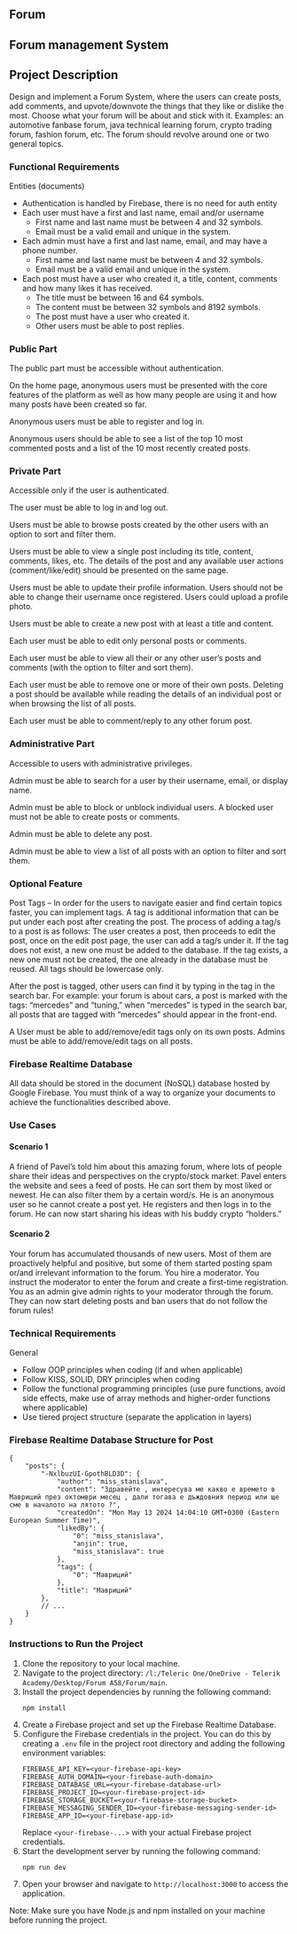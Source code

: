 ## Forum 
## Forum management System


## Project Description

Design and implement a Forum System, where the users can create posts, add comments, and upvote/downvote the things that they like or dislike the most. Choose what your forum will be about and stick with it. Examples: an automotive fanbase forum, java technical learning forum, crypto trading forum, fashion forum, etc. The forum should revolve around one or two general topics.

### Functional Requirements

Entities (documents)
- Authentication is handled by Firebase, there is no need for auth entity
- Each user must have a first and last name, email and/or username
    - First name and last name must be between 4 and 32 symbols.
    - Email must be a valid email and unique in the system.
- Each admin must have a first and last name, email, and may have a phone number.
    - First name and last name must be between 4 and 32 symbols.
    - Email must be a valid email and unique in the system.
- Each post must have a user who created it, a title, content, comments and how many likes it has received.
    - The title must be between 16 and 64 symbols.
    - The content must be between 32 symbols and 8192 symbols.
    - The post must have a user who created it.
    - Other users must be able to post replies.

### Public Part

The public part must be accessible without authentication.

On the home page, anonymous users must be presented with the core features of the platform as well as how many people are using it and how many posts have been created so far.

Anonymous users must be able to register and log in.

Anonymous users should be able to see a list of the top 10 most commented posts and a list of the 10 most recently created posts.

### Private Part

Accessible only if the user is authenticated.

The user must be able to log in and log out.

Users must be able to browse posts created by the other users with an option to sort and filter them.

Users must be able to view a single post including its title, content, comments, likes, etc. The details of the post and any available user actions (comment/like/edit) should be presented on the same page.

Users must be able to update their profile information. Users should not be able to change their username once registered. Users could upload a profile photo.

Users must be able to create a new post with at least a title and content.

Each user must be able to edit only personal posts or comments.

Each user must be able to view all their or any other user’s posts and comments (with the option to filter and sort them).

Each user must be able to remove one or more of their own posts. Deleting a post should be available while reading the details of an individual post or when browsing the list of all posts.

Each user must be able to comment/reply to any other forum post.

### Administrative Part

Accessible to users with administrative privileges.

Admin must be able to search for a user by their username, email, or display name.

Admin must be able to block or unblock individual users. A blocked user must not be able to create posts or comments.

Admin must be able to delete any post.

Admin must be able to view a list of all posts with an option to filter and sort them.

### Optional Feature

Post Tags – In order for the users to navigate easier and find certain topics faster, you can implement tags. A tag is additional information that can be put under each post after creating the post. The process of adding a tag/s to a post is as follows: The user creates a post, then proceeds to edit the post, once on the edit post page, the user can add a tag/s under it. If the tag does not exist, a new one must be added to the database. If the tag exists, a new one must not be created, the one already in the database must be reused. All tags should be lowercase only.

After the post is tagged, other users can find it by typing in the tag in the search bar. For example: your forum is about cars, a post is marked with the tags: “mercedes” and “tuning,” when “mercedes” is typed in the search bar, all posts that are tagged with “mercedes” should appear in the front-end.

A User must be able to add/remove/edit tags only on its own posts. Admins must be able to add/remove/edit tags on all posts.

### Firebase Realtime Database

All data should be stored in the document (NoSQL) database hosted by Google Firebase. You must think of a way to organize your documents to achieve the functionalities described above.

### Use Cases

#### Scenario 1

A friend of Pavel’s told him about this amazing forum, where lots of people share their ideas and perspectives on the crypto/stock market. Pavel enters the website and sees a feed of posts. He can sort them by most liked or newest. He can also filter them by a certain word/s. He is an anonymous user so he cannot create a post yet. He registers and then logs in to the forum. He can now start sharing his ideas with his buddy crypto “holders.”

#### Scenario 2

Your forum has accumulated thousands of new users. Most of them are proactively helpful and positive, but some of them started posting spam or/and irrelevant information to the forum. You hire a moderator. You instruct the moderator to enter the forum and create a first-time registration. You as an admin give admin rights to your moderator through the forum. They can now start deleting posts and ban users that do not follow the forum rules!

### Technical Requirements

General
- Follow OOP principles when coding (if and when applicable)
- Follow KISS, SOLID, DRY principles when coding
- Follow the functional programming principles (use pure functions, avoid side effects, make use of array methods and higher-order functions where applicable)
- Use tiered project structure (separate the application in layers)

### Firebase Realtime Database Structure for Post
```
{
    "posts": {
        "-NxlbuzUI-GpothBLD3D": {
            "author": "miss_stanislava",
            "content": "Здравейте , интересува ме какво е времето в Мавриций през октомври месец , дали тогава е дъждовния период или ще сме в началото на лятото ?",
            "createdOn": "Mon May 13 2024 14:04:10 GMT+0300 (Eastern European Summer Time)",
            "likedBy": {
                "0": "miss_stanislava",
                "anjin": true,
                "miss_stanislava": true
            },
            "tags": {
                "0": "Мавриций"
            },
            "title": "Мавриций"
        },
        // ...
    }
}

```
### Instructions to Run the Project

1. Clone the repository to your local machine.
2. Navigate to the project directory: `/l:/Teleric One/OneDrive - Telerik Academy/Desktop/Forum A58/Forum/main`.
3. Install the project dependencies by running the following command:
    ```
    npm install
    ```
4. Create a Firebase project and set up the Firebase Realtime Database.
5. Configure the Firebase credentials in the project. You can do this by creating a `.env` file in the project root directory and adding the following environment variables:
    ```
    FIREBASE_API_KEY=<your-firebase-api-key>
    FIREBASE_AUTH_DOMAIN=<your-firebase-auth-domain>
    FIREBASE_DATABASE_URL=<your-firebase-database-url>
    FIREBASE_PROJECT_ID=<your-firebase-project-id>
    FIREBASE_STORAGE_BUCKET=<your-firebase-storage-bucket>
    FIREBASE_MESSAGING_SENDER_ID=<your-firebase-messaging-sender-id>
    FIREBASE_APP_ID=<your-firebase-app-id>
    ```
    Replace `<your-firebase-...>` with your actual Firebase project credentials.
6. Start the development server by running the following command:
    ```
    npm run dev
    ```
7. Open your browser and navigate to `http://localhost:3000` to access the application.

Note: Make sure you have Node.js and npm installed on your machine before running the project.